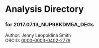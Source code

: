 # Analysis Directory 
### for 2017.07.13_NUP98KDM5A_DEGs
Author: Jenny Leopoldina Smith<br>
ORCID: [0000-0003-0402-2779](https://orcid.org/0000-0003-0402-2779)
<br>